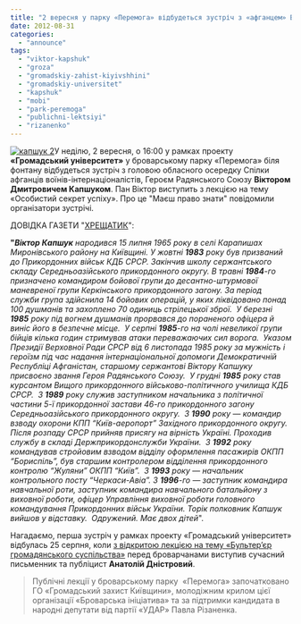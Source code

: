 ```yaml
---
title: "2 вересня у парку «Перемога» відбудеться зустріч з «афганцем» Віктором Капшуком"
date: 2012-08-31
categories: 
  - "announce"
tags: 
  - "viktor-kapshuk"
  - "groza"
  - "gromadskiy-zahist-kiyivshhini"
  - "gromadskiy-universitet"
  - "kapshuk"
  - "mobi"
  - "park-peremoga"
  - "publichni-lektsiyi"
  - "rizanenko"
---
```


[![](https://mpz.brovary.org/wp-content/uploads/2012/08/kapshuk-2.jpg "капшук 2")](https://mpz.brovary.org/wp-content/uploads/2012/08/kapshuk-2.jpg)У неділю, 2 вересня, о 16:00 у рамках проекту **«Громадський університет»** у броварському парку «Перемога» біля фонтану відбудеться зустріч з головою обласного осередку Спілки афганців воїнів-інтернаціоналістів, Героєм Радянського Союзу **Віктором Дмитровичем Капшуком**. Пан Віктор виступить з лекцією на тему «Особистий секрет успіху». Про це "Маєш право знати" повідомили організатори зустрічі.

ДОВІДКА ГАЗЕТИ "[ХРЕЩАТИК](http://www.kreschatic.kiev.ua/ua/3788/art/1297709554.html)":

**"_Віктор Капшук_** _народився 15 липня 1965 року в селі Карапишах Миронівського району на Київщині._ _У жовтні **1983** року був призваний до Прикордонних військ КДБ СРСР. Закінчив школу сержантського складу Середньоазійського прикордонного округу. В травні **1984**\-го призначено командиром бойової групи до десантно-штурмової маневреної групи Керкінського прикордонного загону. За період служби група здійснила 14 бойових операцій, у яких ліквідовано понад 100 душманів та захоплено 70 одиниць стрілецької зброї.  У березні **1985** року під вогнем душманів прорвався до пораненого офіцера й виніс його в безпечне місце.  У серпні **1985**\-го на чолі невеликої групи бійців кілька годин стримував атаки переважаючих сил ворога.  Указом Президії Верховної Ради СРСР від 6 листопада 1985 року за мужність і героїзм під час надання інтернаціональної допомоги Демократичній Республіці Афганістан, старшому сержантові Віктору Капшуку присвоєно звання Героя Радянського Союзу.  У грудні **1985** року став курсантом Вищого прикордонного військово-політичного училища КДБ СРСР.  З **1989** року служив заступником начальника з політичної частини 5-ї прикордонної застави 46-го прикордонного загону Середньоазійського прикордонного округу.  З **1990** року — командир взводу охорони КПП “Київ-аеропорт” Західного прикордонного округу. Після розпаду СРСР прийняв присягу на вірність Україні. Проходив службу в складі Держприкордонслужби України.  З **1992** року командував стройовим взводом відділу оформлення пасажирів ОКПП “Бориспіль”, був старшим контролером відділення прикордонного контролю “Жуляни” ОКПП “Київ”.  З **1993** року — начальник контрольного посту “Черкаси-Авіа”._ _З **1996**\-го — заступник командира навчальної роти, заступник командира навчального батальйону з виховної роботи, офіцер Управління виховної роботи головного командування Прикордонних військ України. Торік полковник Капшук вийшов у відставку.  Одружений. Має двох дітей_".

Нагадаємо, перша зустріч у рамках проекту «Громадський університет» відбулась 25 серпня, коли [з відкритою лекцією на тему «Бультер’єр громадянського суспільства»](https://mpz.brovary.org/anatoliy-dnistroviy-rozpoviv-brovarchanam-pro-bulter-yeriv-gromadyanskogo-suspilstva/) перед броварчанами виступив сучасний письменник та публіцист **Анатолій Дністровий**.

> Публічні лекції у броварському парку  «Перемога» започатковано ГО «Громадський захист Київщини», молодіжним крилом цієї організації «Броварська ініціатива» та за підтримки кандидата в народні депутати від партії «УДАР» Павла Різаненка.
